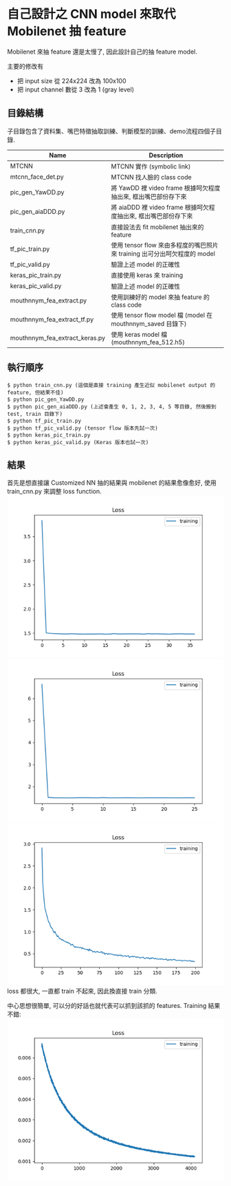 # 自己設計之 CNN model 來取代 Mobilenet 抽 feature 


Mobilenet 來抽 feature 還是太慢了, 因此設計自己的抽 feature model.

主要的修改有
- 把 input size 從 224x224 改為 100x100
- 把 input channel 數從 3 改為 1 (gray level)

## 目錄結構
子目錄包含了資料集、嘴巴特徵抽取訓練、判斷模型的訓練、demo流程四個子目錄.

| Name | Description |
| ---- | -------- |
| MTCNN | MTCNN 實作 (symbolic link) |
| mtcnn_face_det.py | MTCNN 找人臉的 class code |
| pic_gen_YawDD.py | 將 YawDD 裡 video frame 根據呵欠程度抽出來, 框出嘴巴部份存下來 |
| pic_gen_aiaDDD.py | 將 aiaDDD 裡 video frame 根據呵欠程度抽出來, 框出嘴巴部份存下來 |
| train_cnn.py | 直接設法去 fit mobilenet 抽出來的 feature |
| tf_pic_train.py | 使用 tensor flow 來由多程度的嘴巴照片來 training 出可分出呵欠程度的 model |
| tf_pic_valid.py | 驗證上述 model 的正確性 |
| keras_pic_train.py | 直接使用 keras 來 training |
| keras_pic_valid.py | 驗證上述 model 的正確性 |
| mouthnnym_fea_extract.py | 使用訓練好的 model 來抽 feature 的 class code |
| mouthnnym_fea_extract_tf.py | 使用 tensor flow model 檔 (model 在 mouthnnym_saved 目錄下) |
| mouthnnym_fea_extract_keras.py | 使用 keras model 檔 (mouthnnym_fea_512.h5) |

## 執行順序
```
$ python train_cnn.py (這個是直接 training 產生近似 mobilenet output 的 feature, 但結果不佳)
$ python pic_gen_YawDD.py
$ python pic_gen_aiaDDD.py (上述會產生 0, 1, 2, 3, 4, 5 等目錄, 然後搬到 test, train 目錄下)
$ python tf_pic_train.py
$ python tf_pic_valid.py (tensor flow 版本先試一次)
$ python keras_pic_train.py
$ python keras_pic_valid.py (Keras 版本也試一次)
```

## 結果

首先是想直接讓 Customized NN 抽的結果與 mobilenet 的結果愈像愈好, 使用 train_cnn.py 來調整 loss function.
![1st](result/train_result_v1.png)
![2nd](result/train_result_v2.png)
![3rd](result/train_result_v3.png)
loss 都很大, 一直都 train 不起來, 因此換直接 train 分類. 

中心思想很簡單, 可以分的好話也就代表可以抓到該抓的 features. Training 結果不錯:
![4th](result/train_result_v4.png)


